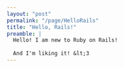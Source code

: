```yaml
---
layout: "post"
permalink: "/page/HelloRails"
title: "Hello, Rails!"
preamble: |
  Hello! I am new to Ruby on Rails!
  
  And I'm liking it! &lt;3
---
```


